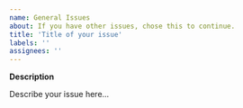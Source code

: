 ```yaml
---
name: General Issues
about: If you have other issues, chose this to continue.
title: 'Title of your issue'
labels: ''
assignees: ''
---
```


**Description**

Describe your issue here...
